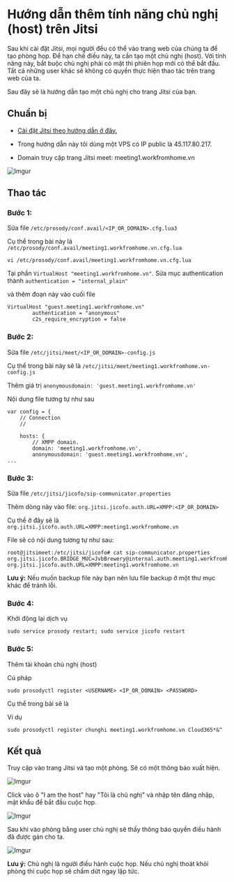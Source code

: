 # Hướng dẫn thêm tính năng chủ nghị (host) trên Jitsi

Sau khi cài đặt Jitsi, mọi người đều có thể vào trang web của chúng ta để tạo phòng họp. Để hạn chế điều này, ta cần tạo một chủ nghị (host). Với tính năng này, bắt buộc chủ nghị phải có mặt thì phiên họp mới có thể bắt đầu. Tất cả những user khác sẽ không có quyền thực hiện thao tác trên trang web của ta. 

Sau đây sẽ là hướng dẫn tạo một chủ nghị cho trang Jitsi của bạn.

## Chuẩn bị

- [Cài đặt Jitsi theo hướng dẫn ở đây.](https://kb.nhanhoa.com/pages/viewpage.action?pageId=33817301)
- Trong hướng dẫn này tôi dùng một VPS có IP public là 45.117.80.217.

- Domain truy cập trang Jitsi meet: meeting1.workfromhome.vn

![Imgur](https://i.imgur.com/Jaqt4eQ.png)

## Thao tác

### Bước 1:

Sửa file `/etc/prosody/conf.avail/<IP_OR_DOMAIN>.cfg.lua3`

Cụ thể trong bài này là `/etc/prosody/conf.avail/meeting1.workfromhome.vn.cfg.lua`

    vi /etc/prosody/conf.avail/meeting1.workfromhome.vn.cfg.lua

Tại phần `VirtualHost "meeting1.workfromhome.vn"`. Sửa mục authentication thành `authentication = "internal_plain"`

và thêm đoạn này vào cuối file

```
VirtualHost "guest.meeting1.workfromhome.vn"
        authentication = "anonymous"
        c2s_require_encryption = false
```



### Bước 2: 

Sửa file `/etc/jitsi/meet/<IP_OR_DOMAIN>-config.js`

Cụ thể trong bài này sẽ là `/etc/jitsi/meet/meeting1.workfromhome.vn-config.js`

Thêm giá trị `anonymousdomain: 'guest.meeting1.workfromhome.vn'`

Nội dung file tương tự như sau

```
var config = {
    // Connection
    //

    hosts: {
        // XMPP domain.
        domain: 'meeting1.workfromhome.vn',
        anonymousdomain: 'guest.meeting1.workfromhome.vn',
...
```
### Bước 3: 

Sửa file `/etc/jitsi/jicofo/sip-communicator.properties` 

Thêm dòng này vào file: `org.jitsi.jicofo.auth.URL=XMPP:<IP_OR_DOMAIN>`

Cụ thể ở đây sẽ là `org.jitsi.jicofo.auth.URL=XMPP:meeting1.workfromhome.vn`

File sẽ có nội dung tương tự như sau:

```
root@jitsimeet:/etc/jitsi/jicofo# cat sip-communicator.properties
org.jitsi.jicofo.BRIDGE_MUC=JvbBrewery@internal.auth.meeting1.workfromhome.vn
org.jitsi.jicofo.auth.URL=XMPP:meeting1.workfromhome.vn
```

**Lưu ý:** Nếu muốn backup file này bạn nên lưu file backup ở một thư mục khác để tránh lỗi.

### Bước 4:

Khởi động lại dịch vụ

    sudo service prosody restart; sudo service jicofo restart

### Bước 5:

Thêm tài khoản chủ nghị (host)

Cú pháp

    sudo prosodyctl register <USERNAME> <IP_OR_DOMAIN> <PASSWORD>

Cụ thể trong bài sẽ là

Ví dụ

    sudo prosodyctl register chunghi meeting1.workfromhome.vn Cloud365*&^

## Kết quả

Truy cập vào trang Jitsi và tạo một phòng. Sẽ có một thông báo xuất hiện.

![Imgur](https://i.imgur.com/rkyJ210.png)

Click vào ô "I am the host" hay "Tôi là chủ nghị" và nhập tên đăng nhập, mật khẩu để bắt đầu cuộc họp. 

![Imgur](https://i.imgur.com/KXBojLm.png)

Sau khi vào phòng bằng user chủ nghị sẽ thấy thông báo quyền điều hành đã được gán cho ta. 

![Imgur](https://i.imgur.com/Wa7MHnb.png)

**Lưu ý:** Chủ nghị là người điều hành cuộc họp. Nếu chủ nghị thoát khỏi phòng thì cuộc họp sẽ chấm dứt ngay lập tức.

